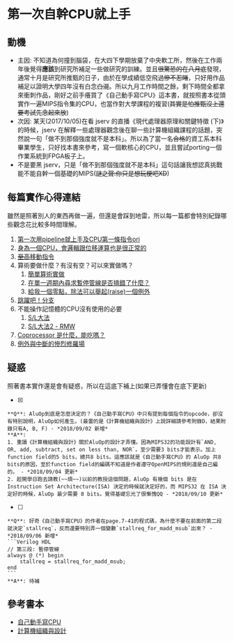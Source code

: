 # 第一次自幹CPU就上手

## 動機

* 主因:
    不知道為何撞到腦袋，在大四下學期放棄了中央軟工所，然後在工作兩年後覺得**應該**到研究所補足一些做研究的訓練。並且~~很驚恐的在八月底~~發現，通常十月是研究所推甄的日子，由於在學成績低空飛過~~慘不忍睹~~，只好用作品補足以證明大學四年沒有白念~~白混~~。所以九月工作時間之餘，剩下時間全都拿來衝刺作品，剛好之前手癢買了《自己動手寫CPU》這本書，就按照書本從頭實作一遍MIPS指令集的CPU，也當作對大學課程的複習(~~其實是怕推甄沒上還要考試先念起來放~~)
* 次因:
    某天(2017/10/05)在看 jserv 的直播《現代處理器原理和關鍵特徵 (下)》的時候，jserv 在解釋一些處理器觀念後在聊一些計算機組織課程的話題，突然說一句「做不到那個強度就不是本科」。所以為了當一名~~合格~~的資工系本科畢業學生，只好找本書來參考，寫一個軟核心的CPU，並且嘗試porting一個作業系統到FPGA板子上。
* 不是要黑 jserv，只是「做不到那個強度就不是本科」這句話讓我想認真挑戰能不能自幹一個基礎的MIPS(~~謎之聲:你只是想玩梗吧XD~~)

## 每篇實作心得連結

雖然是照著別人的東西再做一遍，但還是會踩到地雷，所以每一篇都會特別紀錄哪些觀念花比較多時間理解。

1. [第一次用pipeline就上手及CPU第一條指令ori](CH1/doc/ReadMe.md)
2. [身為一個CPU，會邏輯跟位移運算也是很正常的](CH2/doc/ReadMe.md)
3. [~~至高~~移動指令](CH3/doc/ReadMe.md)
4. 算術要做什麼？有沒有空？可以來實做嗎？
    1. [簡單算術實做](CH4_1/doc/ReadMe.md)
    2. [在單一週期內尋求暫停管線是否搞錯了什麼？](CH4_2/doc/ReadMe.md)
    3. [給我一個零點，除法可以舉起(raise)一個例外](CH4_3/doc/ReadMe.md)
5. [跳躍吧！分支](CH5/doc/ReadMe.md)
6. 不能操作記憶體的CPU沒有使用的必要
    1. [S/L大法](CH6_1/doc/ReadMe.md)
    2. [S/L大法2 - RMW](CH6_2/doc/ReadMe.md)
7. [Coprocessor 是什麼，能吃嗎？](CH7/doc/ReadMe.md)
8. [例外與中斷的慘烈修羅場](CH8/doc/ReadMe.md)

## 疑惑

照著書本實作還是會有疑惑，所以在這底下補上(如果已弄懂會在底下更新)

- [x]

    **Q**: AluOp到底是怎麼決定的？《自己動手寫CPU》中只有提到每個指令的opcode，卻沒有特別說明，AluOp如何產生。(最雷的是《計算機組織與設計》上說詳細請參考附錄D，結果附錄只有A, B, F) - *2018/09/02 新增*
    **A**:
    1. 重讀《計算機組織與設計》關於AluOp的設計才弄懂。因為MIPS32的功能設計有`AND, OR, add, subtract, set on less than, NOR`，至少需要3 bits才能表示。加上function field的5 bits，總共8 bits。這應該就是《自己動手寫CPU》的 AluOp 共8 bits的原因，至於function field的編碼不知道是作者遵守OpenMIPS的規則還是自己編的。 - *2018/09/04 更新*
    2. 趁開學日跑去請教(~~煩~~)以前的教授這個問題，AluOp 有幾個 bits 是在 Instruction Set Architecture(ISA) 決定的時候就決定好的，而 MIPS32 在 ISA 決定好的時候，AluOp 最少需要 8 bits。覺得基礎忘光了很慚愧QQ - *2018/09/10 更新*

- [ ]

    **Q**: 好奇《自己動手寫CPU》的作者在page.7-41的程式碼，為什麼不要在前面的第二段就決定`stallreq`，反而還要特別弄一個變數`stallreq_for_madd_msub`出來？ - *2018/09/06 新增*
    ```Verilog HDL
    // 第三段: 暫停管線
    always @ (*) begin
        stallreq = stallreq_for_madd_msub;
    end
    ```
    **A**: 待補

## 參考書本

* [自己動手寫CPU](https://www.books.com.tw/products/0010676982)
* [計算機組織與設計](https://www.books.com.tw/products/0010677129)